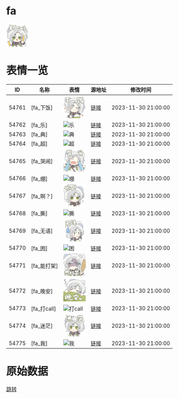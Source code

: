 # fa

<img src="./cover.png" height="60" alt="cover" />

# 表情一览

|ID|名称|表情|源地址|修改时间|
|----|----|----|----|----|
|54761|[fa_下饭]|<img src="./pic/054761_%5Bfa_下饭%5D.png" height="60" alt="下饭"/>|[链接](https://i0.hdslb.com/bfs/garb/0575dd181a966a18d9b098e6c76faa06c0057ec0.png)|2023-11-30 21:00:00|
|54762|[fa_乐]|<img src="./pic/054762_%5Bfa_乐%5D.png" height="60" alt="乐"/>|[链接](https://i0.hdslb.com/bfs/garb/55ba88cd912612d079ed98be9d69e4ea5a53ddfc.png)|2023-11-30 21:00:00|
|54763|[fa_典]|<img src="./pic/054763_%5Bfa_典%5D.png" height="60" alt="典"/>|[链接](https://i0.hdslb.com/bfs/garb/b0c73da341e5d5f12fe14ccc0087e5a81830c04a.png)|2023-11-30 21:00:00|
|54764|[fa_超]|<img src="./pic/054764_%5Bfa_超%5D.png" height="60" alt="超"/>|[链接](https://i0.hdslb.com/bfs/garb/9eb28cf8614237bae2763691a2c97ee550fd62ab.png)|2023-11-30 21:00:00|
|54765|[fa_哭闹]|<img src="./pic/054765_%5Bfa_哭闹%5D.png" height="60" alt="哭闹"/>|[链接](https://i0.hdslb.com/bfs/garb/7702b28f70ce48ab184aa18610d0592f5ec1303f.png)|2023-11-30 21:00:00|
|54766|[fa_绷]|<img src="./pic/054766_%5Bfa_绷%5D.png" height="60" alt="绷"/>|[链接](https://i0.hdslb.com/bfs/garb/32df9b303c3c69221c93047caeda4d5d6dbe1aa5.png)|2023-11-30 21:00:00|
|54767|[fa_啊？]|<img src="./pic/054767_%5Bfa_啊？%5D.png" height="60" alt="啊？"/>|[链接](https://i0.hdslb.com/bfs/garb/f45679cc3a657b70bff949678e02d33bb5e22e7d.png)|2023-11-30 21:00:00|
|54768|[fa_撕]|<img src="./pic/054768_%5Bfa_撕%5D.png" height="60" alt="撕"/>|[链接](https://i0.hdslb.com/bfs/garb/5927a41cbd9594a34cd1a4571004ed2731272adb.png)|2023-11-30 21:00:00|
|54769|[fa_无语]|<img src="./pic/054769_%5Bfa_无语%5D.png" height="60" alt="无语"/>|[链接](https://i0.hdslb.com/bfs/garb/92b02c9696dd25095f5eace29bcbb2ab7179f1df.png)|2023-11-30 21:00:00|
|54770|[fa_困]|<img src="./pic/054770_%5Bfa_困%5D.png" height="60" alt="困"/>|[链接](https://i0.hdslb.com/bfs/garb/1bec3b17b3992eda45ce76ec79eef45000c4d4c1.png)|2023-11-30 21:00:00|
|54771|[fa_能打架]|<img src="./pic/054771_%5Bfa_能打架%5D.png" height="60" alt="能打架"/>|[链接](https://i0.hdslb.com/bfs/garb/cad94e49bc7d69a43270f938d4ed92816a532c11.png)|2023-11-30 21:00:00|
|54772|[fa_晚安]|<img src="./pic/054772_%5Bfa_晚安%5D.png" height="60" alt="晚安"/>|[链接](https://i0.hdslb.com/bfs/garb/18d3e401c906506d612e0a6dd5fb3bbed713d1d6.png)|2023-11-30 21:00:00|
|54773|[fa_打call]|<img src="./pic/054773_%5Bfa_打call%5D.png" height="60" alt="打call"/>|[链接](https://i0.hdslb.com/bfs/garb/1fd115bdfd80541e5a8c2d15845f68d9e2ced663.png)|2023-11-30 21:00:00|
|54774|[fa_迷茫]|<img src="./pic/054774_%5Bfa_迷茫%5D.png" height="60" alt="迷茫"/>|[链接](https://i0.hdslb.com/bfs/garb/b7500865aee453bf07f6cf9de9929bbea03215c9.png)|2023-11-30 21:00:00|
|54775|[fa_我]|<img src="./pic/054775_%5Bfa_我%5D.png" height="60" alt="我"/>|[链接](https://i0.hdslb.com/bfs/garb/fa3e4b62cd6171ce4b60ccc6210873e22a9a263d.png)|2023-11-30 21:00:00|

# 原始数据

[跳转](./raw.json)

